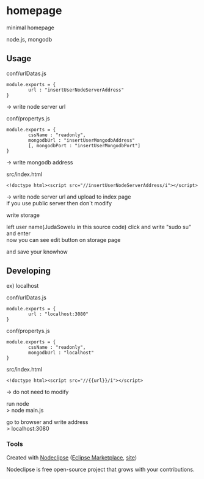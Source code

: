 

# homepage

minimal homepage 

node.js, mongodb


## Usage

conf/urlDatas.js

	module.exports = {
			url : "insertUserNodeServerAddress"
	}
 -&gt; write node server url

conf/propertys.js

	module.exports = {
			cssName : "readonly",
			mongodbUrl : "insertUserMongodbAddress"
			[, mongodbPort : "insertUserMongodbPort"]
	}

 -&gt; write mongodb address

src/index.html

	<!doctype html><script src="//insertUserNodeServerAddress/i"></script>

 -&gt; write node server url and upload to index page<br/>
 if you use public server then don`t modify


write storage

left user name(JudaSowelu in this source code) click and write "sudo su" and enter<br/>
now you can see edit button on storage page


and save your knowhow


## Developing

ex) localhost

conf/urlDatas.js

	module.exports = {
			url : "localhost:3080"
	}

conf/propertys.js

	module.exports = {
			cssName : "readonly",
			mongodbUrl : "localhost"
	}

src/index.html

	<!doctype html><script src="//{{url}}/i"></script>

 -&gt; do not need to modify

run node<br/>
&gt; node main.js

go to browser and write address<br/>
&gt; localhost:3080



### Tools

Created with [Nodeclipse](https://github.com/Nodeclipse/nodeclipse-1)
 ([Eclipse Marketplace](http://marketplace.eclipse.org/content/nodeclipse), [site](http://www.nodeclipse.org))   

Nodeclipse is free open-source project that grows with your contributions.
